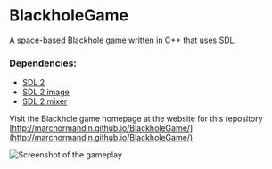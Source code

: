 # BlackholeGame
A space-based Blackhole game written in C++ that uses [SDL](http://libsdl.org).

### Dependencies:
* [SDL 2](http://libsdl.org/download-2.0.php)
* [SDL 2 image](http://www.libsdl.org/projects/SDL_image/)
* [SDL 2 mixer](http://www.libsdl.org/projects/SDL_mixer/)

Visit the Blackhole game homepage at the website for this repository
[http://marcnormandin.github.io/BlackholeGame/](http://marcnormandin.github.io/BlackholeGame/)

![Screenshot of the gameplay](http://i.imgur.com/4aaPzbZ.png)
